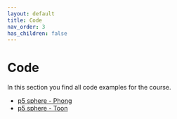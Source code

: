 ```yaml
---
layout: default
title: Code
nav_order: 3
has_children: false
---
```


# Code

In this section you find all code examples for the course.

* [p5 sphere - Phong](shader_sphere_all/)
* [p5 sphere - Toon](shader_sphere_toon/)
